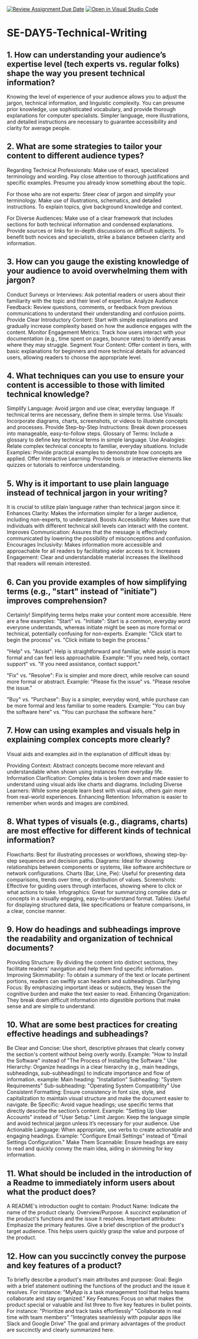 [![Review Assignment Due Date](https://classroom.github.com/assets/deadline-readme-button-22041afd0340ce965d47ae6ef1cefeee28c7c493a6346c4f15d667ab976d596c.svg)](https://classroom.github.com/a/zsAR-pyY)
[![Open in Visual Studio Code](https://classroom.github.com/assets/open-in-vscode-2e0aaae1b6195c2367325f4f02e2d04e9abb55f0b24a779b69b11b9e10269abc.svg)](https://classroom.github.com/online_ide?assignment_repo_id=17345860&assignment_repo_type=AssignmentRepo)
# SE-DAY5-Technical-Writing
## 1. How can understanding your audience’s expertise level (tech experts vs. regular folks) shape the way you present technical information?
Knowing the level of experience of your audience allows you to adjust the jargon, technical information, and linguistic complexity. You can presume prior knowledge, use sophisticated vocabulary, and provide thorough explanations for computer specialists. Simpler language, more illustrations, and detailed instructions are necessary to guarantee accessibility and clarity for average people.


## 2. What are some strategies to tailor your content to different audience types?
Regarding Technical Professionals:
Make use of exact, specialized terminology and wording.
Pay close attention to thorough justifications and specific examples.
Presume you already know something about the topic.

For those who are not experts:
Steer clear of jargon and simplify your terminology.
Make use of illustrations, schematics, and detailed instructions.
To explain topics, give background knowledge and context.

For Diverse Audiences:
Make use of a clear framework that includes sections for both technical information and condensed explanations.
Provide sources or links for in-depth discussions on difficult subjects.
To benefit both novices and specialists, strike a balance between clarity and information.


## 3. How can you gauge the existing knowledge of your audience to avoid overwhelming them with jargon?
Conduct Surveys or Interviews: Ask potential readers or users about their familiarity with the topic and their level of expertise.
Analyze Audience Feedback: Review questions, comments, or feedback from previous communications to understand their understanding and confusion points.
Provide Clear Introductory Content: Start with simple explanations and gradually increase complexity based on how the audience engages with the content.
Monitor Engagement Metrics: Track how users interact with your documentation (e.g., time spent on pages, bounce rates) to identify areas where they may struggle.
Segment Your Content: Offer content in tiers, with basic explanations for beginners and more technical details for advanced users, allowing readers to choose the appropriate level.


## 4. What techniques can you use to ensure your content is accessible to those with limited technical knowledge?
Simplify Language: Avoid jargon and use clear, everyday language. If technical terms are necessary, define them in simple terms.
Use Visuals: Incorporate diagrams, charts, screenshots, or videos to illustrate concepts and processes.
Provide Step-by-Step Instructions: Break down processes into manageable, easy-to-follow steps.
Glossary of Terms: Include a glossary to define key technical terms in simple language.
Use Analogies: Relate complex technical concepts to familiar, everyday situations.
Include Examples: Provide practical examples to demonstrate how concepts are applied.
Offer Interactive Learning: Provide tools or interactive elements like quizzes or tutorials to reinforce understanding.


## 5. Why is it important to use plain language instead of technical jargon in your writing?
It is crucial to utilize plain language rather than technical jargon since it:
Enhances Clarity: Makes the information simpler for a larger audience, including non-experts, to understand.
Boosts Accessibility: Makes sure that individuals with different technical skill levels can interact with the content.
Improves Communication: Assures that the message is effectively communicated by lowering the possibility of misconceptions and confusion.
Encourages Inclusivity: Makes information more accessible and approachable for all readers by facilitating wider access to it.
Increases Engagement: Clear and understandable material increases the likelihood that readers will remain interested.


## 6. Can you provide examples of how simplifying terms (e.g., "start" instead of "initiate") improves comprehension?
Certainly! Simplifying terms helps make your content more accessible. Here are a few examples:
"Start" vs. "Initiate":
Start is a common, everyday word everyone understands, whereas initiate might be seen as more formal or technical, potentially confusing for non-experts.
Example: "Click start to begin the process" vs. "Click initiate to begin the process."

"Help" vs. "Assist":
Help is straightforward and familiar, while assist is more formal and can feel less approachable.
Example: "If you need help, contact support" vs. "If you need assistance, contact support."

"Fix" vs. "Resolve":
Fix is simpler and more direct, while resolve can sound more formal or abstract.
Example: "Please fix the issue" vs. "Please resolve the issue."

"Buy" vs. "Purchase":
Buy is a simpler, everyday word, while purchase can be more formal and less familiar to some readers.
Example: "You can buy the software here" vs. "You can purchase the software here."


## 7. How can using examples and visuals help in explaining complex concepts more clearly?
Visual aids and examples aid in the explanation of difficult ideas by:

Providing Context: Abstract concepts become more relevant and understandable when shown using instances from everyday life.
Information Clarification: Complex data is broken down and made easier to understand using visual aids like charts and diagrams.
Including Diverse Learners: While some people learn best with visual aids, others gain more from real-world experiences.
Enhancing Retention: Information is easier to remember when words and images are combined.


## 8. What types of visuals (e.g., diagrams, charts) are most effective for different kinds of technical information?
Flowcharts: Best for illustrating processes or workflows, showing step-by-step sequences and decision paths.
Diagrams: Ideal for showing relationships between components or systems, like software architecture or network configurations.
Charts (Bar, Line, Pie): Useful for presenting data comparisons, trends over time, or distribution of values.
Screenshots: Effective for guiding users through interfaces, showing where to click or what actions to take.
Infographics: Great for summarizing complex data or concepts in a visually engaging, easy-to-understand format.
Tables: Useful for displaying structured data, like specifications or feature comparisons, in a clear, concise manner.


## 9. How do headings and subheadings improve the readability and organization of technical documents?
Providing Structure: By dividing the content into distinct sections, they facilitate readers' navigation and help them find specific information.
Improving Skimmability: To obtain a summary of the text or locate pertinent portions, readers can swiftly scan headers and subheadings.
Clarifying Focus: By emphasizing important ideas or subjects, they lessen the cognitive burden and make the text easier to read.
Enhancing Organization: They break down difficult information into digestible portions that make sense and are simple to understand.


## 10. What are some best practices for creating effective headings and subheadings?
Be Clear and Concise: Use short, descriptive phrases that clearly convey the section's content without being overly wordy.
Example: "How to Install the Software" instead of "The Process of Installing the Software."
Use Hierarchy: Organize headings in a clear hierarchy (e.g., main headings, subheadings, sub-subheadings) to indicate importance and flow of information.
example:
Main heading: "Installation"
Subheading: "System Requirements"
Sub-subheading: "Operating System Compatibility"
Use Consistent Formatting: Ensure consistency in font size, style, and capitalization to maintain visual structure and make the document easier to navigate.
Be Specific: Avoid vague headings; use specific terms that directly describe the section’s content.
Example: "Setting Up User Accounts" instead of "User Setup."
Limit Jargon: Keep the language simple and avoid technical jargon unless it’s necessary for your audience.
Use Actionable Language: When appropriate, use verbs to create actionable and engaging headings.
Example: "Configure Email Settings" instead of "Email Settings Configuration."
Make Them Scannable: Ensure headings are easy to read and quickly convey the main idea, aiding in skimming for key information.


## 11. What should be included in the introduction of a Readme to immediately inform users about what the product does?
A README's introduction ought to contain:
Product Name: Indicate the name of the product clearly.
Overview/Purpose: A succinct explanation of the product's functions and the issue it resolves.
Important attributes: Emphasize the primary features.
Give a brief description of the product's target audience.
This helps users quickly grasp the value and purpose of the product.


## 12. How can you succinctly convey the purpose and key features of a product?
To briefly describe a product's main attributes and purpose:
Goal: Begin with a brief statement outlining the functions of the product and the issue it resolves.
For instance: "MyApp is a task management tool that helps teams collaborate and stay organized."
Key Features: Focus on what makes the product special or valuable and list three to five key features in bullet points.
For instance: "Prioritize and track tasks effortlessly"
"Collaborate in real time with team members" "Integrates seamlessly with popular apps like Slack and Google Drive"
The goal and primary advantages of the product are succinctly and clearly summarized here.




